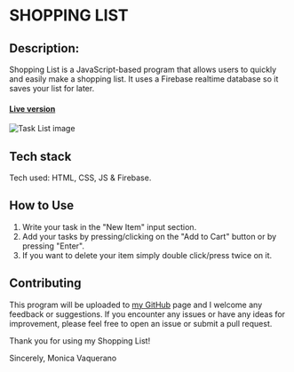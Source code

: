 # SHOPPING LIST

## Description:

Shopping List is a JavaScript-based program that allows users to quickly and easily make a shopping list. It uses a Firebase realtime database so it saves your list for later.
<!-- Working on an authentication version -->
#### [Live version](https://monicavaquerano.github.io/challenges/mobile-app/index.html)
![Task List image](https://github.com/monicavaquerano/monicavaquerano.github.io/blob/main/images/projects/shopping-list.png)

## Tech stack
Tech used: HTML, CSS, JS & Firebase.

## How to Use
1. Write your task in the "New Item" input section.
2. Add your tasks by pressing/clicking on the "Add to Cart" button or by pressing "Enter".
3. If you want to delete your item simply double click/press twice on it.

## Contributing
This program will be uploaded to [my GitHub](https://github.com/monicavaquerano) page and I welcome any feedback or suggestions. If you encounter any issues or have any ideas for improvement, please feel free to open an issue or submit a pull request.

Thank you for using my Shopping List!

Sincerely,
Monica Vaquerano
